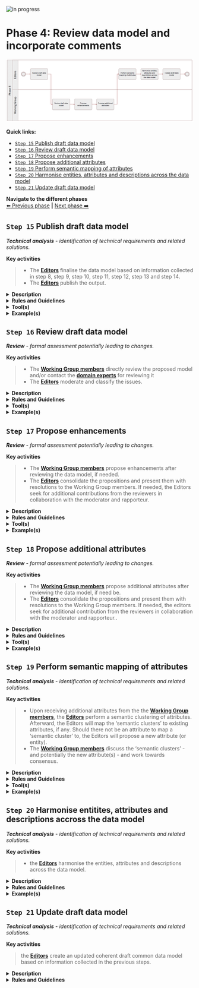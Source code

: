 ![in progress](https://img.shields.io/badge/status-in%20progress-yellow)

# Phase 4: Review data model and incorporate comments
![Process_Phase 4](img/methodology_phase4.PNG)

**Quick links:**

- [`Step 15` Publish draft data model](../phase4.md#step-15-publish-draft-data-model)
- [`Step 16` Review draft data model](../phase4.md#step-16-review-draft-data-model)
- [`Step 17` Propose enhancements](../phase4.md#step-17-propose-enhancements)
- [`Step 18` Propose additional attributes](../phase4.md#step-18-propose-additional-attributes)
- [`Step 19` Perform semantic mapping of attributes](../phase4.md#step-19-performh-semantic-mapping-of-attributes)
- [`Step 20` Harmonise entities, attributes and descriptions across the data model](../phase4.md#step-20-Harmonise-entities,-attributes-and-descriptions-across-the-data-model)
- [`Step 21` Update draft data model](../phase4.md#step-21-Update-draft-data-model)


**Navigate to the different phases**\
[:arrow_left: Previous phase](phase3.md) **|**
[Next phase :arrow_right:](phase5.md)

## `Step 15` Publish draft data model
<i><b>Technical analysis</b> - identification of technical requirements and related solutions.</i>

**Key activities**
> * The [<b>Editors</b>](../stakeholders#editors) finalise the data model based on information collected in step 8, step 9, step 10, step 11, step 12, step 13 and step 14.
> * The [<b>Editors</b>](../stakeholders#editors) publish the output.

<details>
  <summary><b>Description</b></summary>
  
The draft data model expressed as an UML diagram with textual description (i.e. tables) of the entities, attributes, relationships, definitions, cardinalities, controlled vocabularies and usage notes is finalised. The Editors construct the final draft version of the data model based on the changes that have been agreed upon and derived from the previous seven steps. Additionally, the model is prepared for review.

Finally, it is important for Working Group members and the Editors to agree on an Open Licence to be used. Reusing content based on intrinsic licences may oblige editors to use a specific licence. Also, acknowledgement sections should be added specifying that data models developed heavily rely on the contributions of Working Group members, subsequently Member States. 
</details>

<details>
  <summary><b>Rules and Guidelines</b></summary>

* Publication as a Working Draft does not imply endorsement by the Working Group members or its representatives. This is a draft model and may be updated, replaced or made obsolete by another model at any time. It is inappropriate to cite this model as other than work in progress. Comments on the model are invited. Further details on Step 17.
* Choose an open license, e.g. CC0, [EUPL](https://joinup.ec.europa.eu/sites/default/files/custom-page/attachment/eupl_v1.2_en.pdf).
 - Publish the data model, its elements and related documentation via persistent (and ideally, dereferenceable) URIs.
 - Provide machine access to the data model.
 
</details>
<details>
  <summary><b>Tool(s)</b></summary>

  The collaborative tool, e.g. GitHub.
</details>

<details>
  <summary><b>Example(s)</b></summary>

Based on the steps described before, diagrams and [tables](https://github.com/SEMICeu/SDG-sandbox/commit/4d6f4f2140fccf97d328d4602d197bec50da3a9c), in their first version, were published. 
</details>

## `Step 16` Review draft data model
<i><b>Review</b> - formal assessment potentially leading to changes.</i>

**Key activities**
> * The [<b>Working Group members</b>](../stakeholders#working-group) directly review the proposed model and/or contact the [<b>domain experts</b>](../stakeholders#domain-experts) for reviewing it
> * The [<b>Editors</b>](../stakeholders#editors) moderate and classify the issues.

<details>
  <summary><b>Description</b></summary>
  
The Working Group members and the Editors agree on a tool to collaborate and capture the feedback. Using this tool, reviewers can create issues and the Editors follow up on them thanks to an issue tracker. 

Then, the Editors publish the draft using the collaborative tool. The published draft of the data model is reviewed by the Working Group members and domain experts when relevant. 

The Editors respond within an agreed timeframe to each issue made by the Working Group members, informing the reviewers that they have noticed and will process the issue. The Editors consolidate solutions to the issue and seek for additional contribution from the reviewers. This is done in collaboration with the moderator and rapporteur.

The issues can be in many different forms. For instance, an issue can deal with a modification to an existing entity or attribute, the addition or removal of an entity and/or attribute, etc. For further details about these types of issues, please check:

- [`Step 17` Propose enhancements](../phase4.md#step-17-propose-enhancements)
- [`Step 18` Propose additional attributes](../phase4.md#step-18-propose-additional-attributes)

Issues are categorised according to their type; (i) editorial (ii) minor or (iii) major. 

* <b>Editorial issue</b>: issue stemming from errors in the data model, which are not affecting the semantic agreement in any way. These issues might be addressed directly and do not lead to another review cycle.
* <b>Minor issue</b>: issue leading to direct changes in the deliverables. These issues might be addressed directly and do not lead to another review cycle.
* <b>Major issue</b>: issue qualified as show stopper and/or transversal issue. Either stakeholders decide the issue to be addressed directly, without leading to another review cycle, or once the issue addressed, the data model needs to undergo another review round. 

The moderator makes sure that the agreement process is transparent and acknowledged by all reviewers. 
</details>

<details>

  <summary><b>Rules and Guidelines</b></summary>

* Use case descriptions should be provided along with the data model.
* Model components should be translated.
* Editors organise issues as in a forum, by discussions, subjects and hierarchise the threads.
* Reviewers are encouraged to directly create issues on the collaborative tool.
* Reviewers are encouraged to propose a solution in case they raise an issue.
* Reviewers are encouraged to use labelling and tagging for increasing searchability and responsiveness of contributors.
* Reviewers should consider how to present and discuss issues (e.g. technical versus business aspects).
* Reviewers are encouraged to provide context to their issues (e.g. data model used).
* Reviewers are encouraged to structure their issues and especially their denomination to increase comprehension. For instance:

```diff
Name of the data model or sub-part (e.g. relevant entity) and a short statement of the issue

+ VehicleRegistrationCertificate evidence should contain registration status
```
* Additional commenting guidelines are described in the [Wiki](https://ec.europa.eu/cefdigital/wiki/x/NQHGDw). These guidelines are specific for the SDG OOP but generic across the Work Packages (and therefore not limited to this methodology).
</details>

<details>
  <summary><b>Tool(s)</b></summary>

  The collaborative tool, e.g. Confluence, GitHub.
</details>

<details>
  <summary><b>Example(s)</b></summary>
The following example describes the review of a draft data model followed by the creation of an issue and its processing by the Editors and the Working Group members. The process is the following:

1. The [<b>Editors</b>](../stakeholders#editors) publish on GitHub the diagram and tables describing [the Vehicle registration certificate](https://github.com/SEMICeu/SDG-sandbox/tree/master/evidences/vehicle_registration_certificate/data_model).
2. While reviewing the model, the [<b>domain experts</b>](../stakeholders#domain-experts) will try to answer the following questions: 
  * Can you process the evidence in your country if only the mandatory attributes are provided? If not, what other optional or missing attributes do you need?
  * Are the elements and their relationships correctly used and labelled?
  * Do you agree with the definition of the elements?
  * Are all elements necessary for this evidence described in the model?
  * Are there conflicts between the elements of the model and the elements used in your country?
  * Is the element mandatory or optional in your country (cardinality)?
  * Do you have specific codes or expected types (e.g. format of date, address etc.) for attributes?
3. The reviewers document their issues on GitHub. [For instance, concerning the Vehicle registration certificate, the following issue was created #45](https://github.com/SEMICeu/SDG-sandbox/tree/master/evidences/vehicle_registration_certificate/data_model).
```
  You may notice that the issue describes in practice several comments related to the vehicle registration certificate as well as an image of the data model used within the country. 
  ```
 
To simplify the contribution of other reviewers to this issue, the [<b>Editors</b>](../stakeholders#editors) will analyse the proposition, categorise it with labels, verify whether the issue should be restructured and describe the pros and cons of the issue documented.
 ```
  In our example, each bullet point from the general comment should represent a separate issue. 
  However, the editors should avoid as much as possible to complexify the structure of GitHub issues by creating complex hierarchies between the issues.
  For instance, the visual data model proposed by the issue owner does not need to be separated from the initial issue #45 since it represents a direct source of information which may be relevant for more than one issue. 
```
4. The [<b>Editors</b>](../stakeholders#editors) or the [<b>Moderators</b>](../stakeholders#moderatos) answer, usually within one working week, to the initial issue created by acknowledging the issue or directly giving an initial answer.
5. The [<b>Editors</b>](../stakeholders#editors) propose resolutions or ask more details concerning the issue(s) raised to trigger discussion and comments from other Working Group members.
6. The discussion continues as reviewers comment on the issue.
7. When no agreement has been reached, the [<b>Editors</b>](../stakeholders#editors) prepare the discussions and alternatives to be tackled during a webinar to be organised following the review period.

</details>

## `Step 17` Propose enhancements
<i><b>Review</b> - formal assessment potentially leading to changes.</i>

**Key activities**
> * The [<b>Working Group members</b>](../stakeholders#working-group) propose enhancements after reviewing the data model, if needed.  
> * The [<b>Editors</b>](../stakeholders#editors) consolidate the propositions and present them with resolutions to the Working Group members. If needed, the Editors seek for additional contributions from the reviewers in collaboration with the moderator and rapporteur.

<details>
  <summary><b>Description</b></summary>
  
Working Group members create semantic issues which deal with enhancements to the draft data model published. Enhancements can take the form of requests regarding the proposed draft data model. It can be changes to the definitions, relationships, data types, cardinalities, etc. 

In this context, it must be understood that enhancement also means restrictions, as one of the key principles of developing data models is data minimisation. 

As outlined in Step 16. Review draft data model, the Editors invite opinions and feedback to the issues and moderate the ensuing discussion.

After consideration of the proposition, the Editors assess the type of issue, whether it is minor or major, and record the resolution. After that, a response is sent to the reviewers. To a semantic issue, the response usually includes a summary of the context of the proposition, the resolution agreed by the Working Group members and the justification for the resolution, particularly in case the proposition is rejected.

</details>

<details>
  <summary><b>Rules and Guidelines</b></summary>

The Working Group members must resolve each proposition in one of three ways:
> * Accepted: This usually means that changes will be made that will be reflected in the next draft data model.
> * Rejected: No changes will be made to the draft data model.
> * Partially accepted: Part of the change is accepted, but other parts are rejected.
As indicated in the previous step, resolution will either lead to phase 5 or phase 4. 
</details>

<details>
  <summary><b>Tool(s)</b></summary>

There are no specific tools for this step. The GitHub issue feature can be used (or pull request feature for the more advanced users) to propose enhancements.
</details>

<details>

  <summary><b>Example(s)</b></summary>

As described in [issue#125](https://github.com/SEMICeu/SDG-sandbox/issues/125), a proposition was made to enhance an attribute as it was too narrowed down and did not encompass all the possibility for that attribute.

</details>

## `Step 18` Propose additional attributes
<i><b>Review</b> - formal assessment potentially leading to changes.</i>

**Key activities**
> * The [<b>Working Group members</b>](../stakeholders#working-group) propose additional attributes after reviewing the data model, if need be. 
> * The [<b>Editors</b>](../stakeholders#editors) consolidate the propositions and present them with resolutions to the Working Group members. If needed, the editors seek for additional contribution from the reviewers in collaboration with the moderator and rapporteur.. 

<details>
  <summary><b>Description</b></summary>
  
Working Group members create semantic issues which deal with attributes (and entities) that could or should be included in the draft data model published. It might be that in certain cases Working Group members request the deletion of an attribute, a controlled vocabulary, and/or entity. 

As outlined in Step 16. Review draft data model, the Editors invite opinions and feedback to the issue and moderate the ensuing discussion.

After consideration of the proposition, the Editors assess the type of issue, whether it is minor or major, and record the resolution. After that, a response is sent to the reviewers. The response usually includes the resolution agreed by the Working Group members and the justification for the resolution, particularly in case the proposed attribute(s) is (are) rejected
</details>

<details>
  <summary><b>Rules and Guidelines</b></summary>
  
  The Working Group members must resolve each proposition in one of three ways:

* Accepted: This usually means that changes will be made that will be reflected in the next draft data model.
* Rejected: No changes will be made to the draft data model.
* Partially accepted: Part of the change is accepted, but other parts are rejected.

By default, attributes and entities added to the data model are optional. 
</details>

<details>
  <summary><b>Tool(s)</b></summary>

There are no specific tools for this step. Similar to the previous step, we propose to use the GitHub issue feature (or pull request feature for the more advanced users) to propose additional attributes/entities.
</details>

<details>
  <summary><b>Example(s)</b></summary>

For instance, [issue #26](https://github.com/SEMICeu/SDG-sandbox/issues/26) suggested adding the CO2 emission per KM as well as the environmental class attributes to the vehicle class.
In [issue#73](https://github.com/SEMICeu/SDG-sandbox/issues/73) additional dates were added to the model. 

</details>

## `Step 19` Perform semantic mapping of attributes
<i><b>Technical analysis</b> - identification of technical requirements and related solutions.</i>

**Key activities**

> * Upon receiving additional attributes from the the [<b>Working Group members</b>](../stakeholders#working-group), the [<b>Editors</b>](../stakeholders#editors) perform a semantic clustering of attributes. Afterward, the Editors will map the ‘semantic clusters’ to existing attributes, if any. Should there not be an attribute to map a ‘semantic cluster’ to, the Editors will propose a new attribute (or entity). 
> * The [<b>Working Group members</b>](../stakeholders#working-group) discuss the ‘semantic clusters’ - and potentially the new attribute(s) - and work towards consensus.

<details>
  <summary><b>Description</b></summary>

Wherever attributes do not convey exactly the same information, ‘semantic clusters’ of similar attributes should be constructed to find a common, higher-level, and more general attribute to which the more specific attributes can be mapped.

</details>

<details>
  <summary><b>Rules and Guidelines</b></summary>
 
The relationships among different attributes (or entities) can be given a value according to the [SKOS (Simple Knowledge Organization System_Mapping system](https://www.w3.org/TR/skos-reference/#mapping).
The different values of which are
* exact match
* close match
* related match
* broader match
* narrower match
* (no match, i.e. absence of match)
 </details>

<details>
  <summary><b>Tool(s)</b></summary>
This step can be performed using a spreadsheet tool, such as Microsoft Excel, in which related attributes are juxtapositioned in two columns and given a semantic mapping value in a third column..
</details>

<details>
  <summary><b>Example(s)</b></summary>

* speed hasCloseMatch velocity 
* For instance, [#issue 143](https://github.com/SEMICeu/SDG-sandbox/issues/143) reported that in the [sex/gender code list from the Publication Office](https://op.europa.eu/en/web/eu-vocabularies/at-concept-scheme/-/resource/authority/human-sex/?target=Browse&uri=http://publications.europa.eu/resource/authority/human-sex), the property “not applicable” related to the legal recognition of non-binary gender. 

</details>
 

## `Step 20` Harmonise entitites, attributes and descriptions accross the data model
<i><b>Technical analysis</b> - identification of technical requirements and related solutions.</i>

**Key activities**

> * the [<b>Editors</b>](../stakeholders#editors) harmonise the entities, attributes and descriptions across the data model. 

<details>
  <summary><b>Description</b></summary>

The Editors consider all the entities, attributes and descriptions across the (all SDG) data model and check their consistency. The Editors may propose changes to the attributes, for example to harmonise the names and definitions across entities or solve inconsistencies.

</details>

<details>
  <summary><b>Rules and Guidelines</b></summary>
 
In order to guarantee semantic interoperability amongst different common data models – that might be developed at the same time –, the same modelling patterns, especially for concepts independent from a specific domain, can be applied across data models (e.g. location, person, organisation) unless specific characteristics for them are required.

 </details>

<details>
  <summary><b>Example(s)</b></summary>

Following a discussion on the SDG sandbox, the editors proposed to align the Location entity for all tertiary education related evidences (see [issue #133](https://github.com/SEMICeu/SDG-sandbox/issues/133#issuecomment-709353259)).
 
</details>


## `Step 21` Update draft data model
<i><b>Technical analysis</b> - identification of technical requirements and related solutions.</i>

**Key activities**

> the [<b>Editors</b>](../stakeholders#editors) create an updated coherent draft common data model based on information collected in the previous steps.

<details>
  
  <summary><b>Description</b></summary>

The draft data model expressed as an UML diagram with textual description (i.e. tables) of the entities, attributes, relationships, definitions, cardinalities and controlled vocabularies, i.e. codelists, is finalised. The Editors construct the new and final version of the data model based on the changes that have been agreed upon and derived from the previous four steps.

</details>

<details>
  <summary><b>Rules and Guidelines</b></summary>
 
Every element, e.g. attributes, needs to have a persistent identifier alongside labels that could be in different languages.
Publication as a last call Working Draft does not imply endorsement by the Working Group members or its representatives. This is a draft model and may be updated, replaced or made obsolete by another model at any time. Endorsement of the model will be sought in the `step 22`.

 </details>